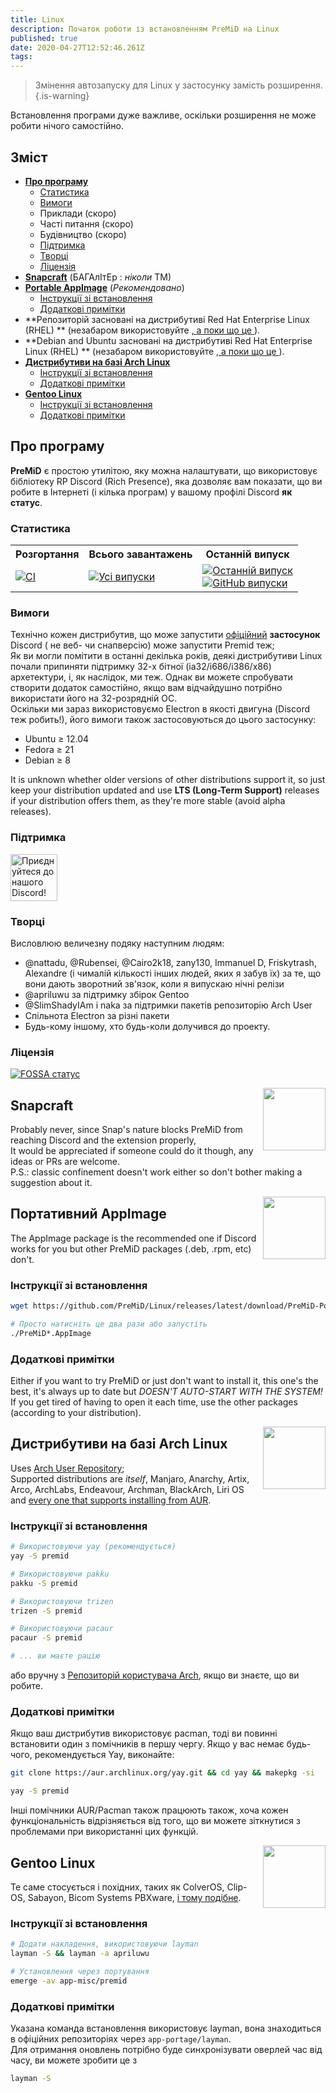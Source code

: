 ```yaml
---
title: Linux
description: Початок роботи із встановленням PreMiD на Linux
published: true
date: 2020-04-27T12:52:46.261Z
tags:
---
```


> Змінення автозапуску для Linux у застосунку замість розширення.{.is-warning}

Встановлення програми дуже важливе, оскільки розширення не може робити нічого самостійно.

## Зміст

- **[Про програму](#about)**
  - [Статистика](#stats)
  - [Вимоги](#requirements)
  - Приклади (скоро)
  - Часті питання (скоро)
  - Будівництво (скоро)
  - [Підтримка](#support)
  - [Творці](#credits)
  - [Ліцензія](#license)
- **[Snapcraft](#snapcraft)** (БАГАлІтЕр : _ніколи_ TM️)
- **[Portable AppImage](#portable-appimage)** (_Рекомендовано_)
  - [Інструкції зі встановлення](#installation-instructions)
  - [Додаткові примітки](#additional-notes)
- **Репозиторій засновані на дистрибутиві Red Hat Enterprise Linux (RHEL) ** (незабаром використовуйте [, а поки що це ](#portable-appimage)).
- **Debian and Ubuntu засновані на дистрибутиві Red Hat Enterprise Linux (RHEL) ** (незабаром використовуйте [, а поки що це ](#portable-appimage)).
- **[Дистрибутиви на базі Arch Linux](#arch-linux-based-distributions)**
  - [Інструкції зі встановлення](#installation-instructions-1)
  - [Додаткові примітки](#additional-notes-1)
- **[Gentoo Linux](#gentoo-linux)**
  - [Інструкції зі встановлення](#installation-instructions-2)
  - [Додаткові примітки](#additional-notes-2)

<a name="about"></a>

## Про програму

**PreMiD** є простою утилітою, яку можна налаштувати, що використовує бібліотеку RP Discord (Rich Presence), яка дозволяє вам показати, що ви робите в Інтернеті (і кілька програм) у вашому профілі Discord **як статус**.

<a name="stats"></a>

### Статистика

<table>
  <tr>
    <th>Розгортання</th>
    <th>Всього завантажень</th>
    <th>Останній випуск</th>
  </tr>
  <tr>
    <td><a href="https://github.com/PreMiD/Linux/actions"><img src="https://github.com/PreMiD/Linux/workflows/CI/badge.svg?branch=master&event=push" alt="CI"></a></td>
    <td><a href="https://github.com/PreMiD/Linux/releases"><img src="https://img.shields.io/github/downloads/PreMiD/Linux/total.svg?maxAge=86400" alt="Усі випуски"></a></td>
    <td><a href="https://github.com/PreMiD/Linux/releases/latest"><img src="https://img.shields.io/github/v/release/PreMiD/Linux.svg?maxAge=86400" alt="Останній випуск"><br><img src="https://img.shields.io/github/downloads/PreMiD/Linux/latest/total.svg?maxAge=86400" alt="GitHub випуски"></a></td>
  </tr>
</table>

<a name="requirements"></a>

### Вимоги

Технічно кожен дистрибутив, що може запустити [офіційний](https://discordapp.com/download) **застосунок** Discord ( не веб- чи снапверсію) може запустити Premid теж;</br> Як ви могли помітити в останні декілька років, деякі дистрибутиви Linux почали припиняти підтримку 32-х бітної (ia32/i686/i386/x86) архетектури, і, як наслідок, ми теж. Однак ви можете спробувати створити додаток самостійно, якщо вам відчайдушно потрібно використати його на 32-розрядній ОС.</br> Оскільки ми зараз використовуємо Electron в якості двигуна (Discord теж робить!), його вимоги також застосовуються до цього застосунку:

- Ubuntu ≥ 12.04
- Fedora ≥ 21
- Debian ≥ 8

It is unknown whether older versions of other distributions support it, so just keep your distribution updated and use **LTS (Long-Term Support)** releases if your distribution offers them, as they're more stable (avoid alpha releases).

<a name="support"></a>

### Підтримка

<div>
  <a target="_blank" href="https://discord.gg/WvfVZ8T" title="Приєднуйтеся до нашого Discord!">
    <img height="75px" draggable="false" src="https://discordapp.com/api/guilds/493130730549805057/widget.png?style=banner2" alt="Приєднуйтеся до нашого Discord!">
  </a>
</div>

<a name="credits"></a>

### Творці

Висловлюю величезну подяку наступним людям:

- @nattadu, @Rubensei, @Cairo2k18, zany130, Immanuel D, Friskytrash, Alexandre (і чималій кількості інших людей, яких я забув їх) за те, що вони дають зворотний зв'язок, коли я випускаю нічні релізи
- @apriluwu за підтримку збірок Gentoo
- @SlimShadyIAm і naka за підтримки пакетів репозиторію Arch User
- Спільнота Electron за різні пакети
- Будь-кому іншому, хто будь-коли долучився до проекту.

<a name="license"></a>

### Ліцензія

[![FOSSA статус](https://app.fossa.io/api/projects/git%2Bgithub.com%2FPreMiD%2FLinux.svg?type=large)](https://app.fossa.io/projects/git%2Bgithub.com%2FPreMiD%2FLinux?ref=badge_large)

<img src="https://i.imgur.com/ACAxtmA.png" width="100" height="100" align="right"></img>
<a name="snapcraft"></a>

## Snapcraft

Probably never, since Snap's nature blocks PreMiD from reaching Discord and the extension properly,</br> It would be appreciated if someone could do it though, any ideas or PRs are welcome.</br> P.S.: classic confinement doesn't work either so don't bother making a suggestion about it.

<img src="https://i.imgur.com/qEZOOfU.png" width="100" height="100" align="right"></img>
<a name="appimage"></a>

## Портативний AppImage

The AppImage package is the recommended one if Discord works for you but other PreMiD packages (.deb, .rpm, etc) don't.

<a name="appimageinstall"></a>

### Інструкції зі встановлення

```bash
wget https://github.com/PreMiD/Linux/releases/latest/download/PreMiD-Portable.AppImage && chmod a+x PreMiD*.AppImage
```

```bash
# Просто натисніть це два рази або запустіть
./PreMiD*.AppImage
```

<a name="appimagenotes"></a>

### Додаткові примітки

Either if you want to try PreMiD or just don't want to install it, this one's the best, it's always up to date but _DOESN'T AUTO-START WITH THE SYSTEM!_</br>If you get tired of having to open it each time, use the other packages (according to your distribution).

<a name="arch"></a>
<img src="https://i.imgur.com/NBevNlU.png" width="100" height="100" align="right"></img>

## Дистрибутиви на базі Arch Linux

Uses [Arch User Repository](https://aur.archlinux.org/packages/premid);</br> Supported distributions are _itself_, Manjaro, Anarchy, Artix, Arco, ArchLabs, Endeavour, Archman, BlackArch, Liri OS and [every one that supports installing from AUR](https://wiki.archlinux.org/index.php/Arch-based_distributions#Active).

<a name="archinstall"></a>

### Інструкції зі встановлення

```bash
# Використовуючи yay (рекомендується)
yay -S premid
```

```bash
# Використовуючи pakku
pakku -S premid
```

```bash
# Використовуючи trizen
trizen -S premid
```

```bash
# Використовуючи pacaur
pacaur -S premid
```

```bash
# ... ви маєте рацію
```

або вручну з [Репозиторій користувача Arch](https://aur.archlinux.org/packages/premid), якщо ви знаєте, що ви робите.

<a name="archnotes"></a>

### Додаткові примітки

Якщо ваш дистрибутив використовує pacman, тоді ви повинні встановити один з помічників в першу чергу. Якщо у вас немає будь-чого, рекомендується Yay, виконайте:

```bash
git clone https://aur.archlinux.org/yay.git && cd yay && makepkg -si
```

```bash
yay -S premid
```

Інші помічники AUR/Pacman також працюють також, хоча кожен функціональність відрізняється від того, що ви можете зіткнутися з проблемами при використанні цих функцій.

<img src="https://i.imgur.com/Kv1X2to.png" width="100" height="100" align="right"></img>
<a name="gentoo"></a>

## Gentoo Linux

Те саме стосується і похідних, таких як ColverOS, Clip-OS, Sabayon, Bicom Systems PBXware, [і тому подібне](https://wiki.gentoo.org/wiki/Distributions_based_on_Gentoo#Active_projects).

<a name="gentooinstall"></a>

### Інструкції зі встановлення

```bash
# Додати накладення, використовуючи layman
layman -S && layman -a apriluwu
```

```bash
# Установлення через портування
emerge -av app-misc/premid
```

<a name="gentoonotes"></a>

### Додаткові примітки

Указана команда встановлення використовує layman, вона знаходиться в офіційних репозиторіях через `app-portage/layman`.<br> Для отримання оновлень потрібно буде синхронізувати оверлей час від часу, ви можете зробити це з

```bash
layman -S
```